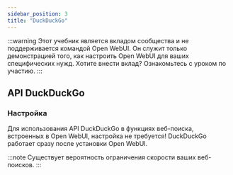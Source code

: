 ```yaml
---
sidebar_position: 3
title: "DuckDuckGo"
---
```


:::warning
Этот учебник является вкладом сообщества и не поддерживается командой Open WebUI. Он служит только демонстрацией того, как настроить Open WebUI для ваших специфических нужд. Хотите внести вклад? Ознакомьтесь с уроком по участию.
:::

## API DuckDuckGo

### Настройка

Для использования API DuckDuckGo в функциях веб-поиска, встроенных в Open WebUI, настройка не требуется! DuckDuckGo работает сразу после установки Open WebUI.

:::note
Существует вероятность ограничения скорости ваших веб-поисков.
:::
